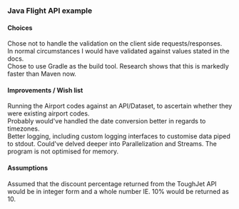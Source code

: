 ### Java Flight API example


#### Choices
Chose not to handle the validation on the client side requests/responses.\
In normal circumstances I would have validated against values stated in the docs.\
Chose to use Gradle as the build tool. Research shows that this is markedly faster than Maven now.


#### Improvements / Wish list
Running the Airport codes against an API/Dataset, to ascertain whether they were existing airport codes.\
Probably would've handled the date conversion better in regards to timezones.\
Better logging, including custom logging interfaces to customise data piped to stdout.
Could've delved deeper into Parallelization and Streams.
The program is not optimised for memory.

#### Assumptions
Assumed that the discount percentage returned from the ToughJet API would be in integer form and a whole number
IE. 10% would be returned as 10.
